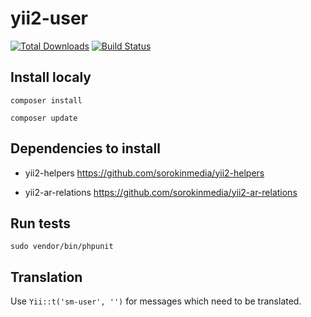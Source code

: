 # yii2-user

[![Total Downloads](https://img.shields.io/packagist/dt/sorokinmedia/yii2-user.svg)](https://packagist.org/packages/sorokinmedia/yii2-user)
[![Build Status](https://travis-ci.org/sorokinmedia/yii2-user.svg?branch=master)](https://travis-ci.org/sorokinmedia/yii2-user)

## Install localy

`composer install`

`composer update`

## Dependencies to install

- yii2-helpers https://github.com/sorokinmedia/yii2-helpers

- yii2-ar-relations https://github.com/sorokinmedia/yii2-ar-relations

## Run tests

`sudo vendor/bin/phpunit`

## Translation

Use `Yii::t('sm-user', '')` for messages which need to be translated.
